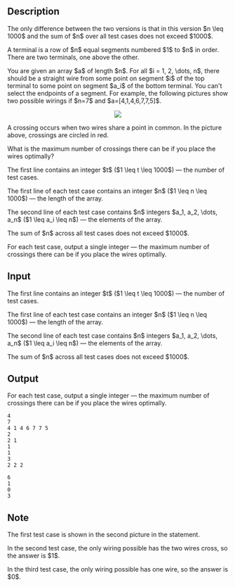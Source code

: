 ## Description

<div><p><span class="tex-font-style-it">The only difference between the two versions is that in this version</span> $n \leq 1000$ and the sum of $n$ over all test cases does not exceed $1000$<span class="tex-font-style-it">.</span></p><p>A <span class="tex-font-style-it">terminal</span> is a row of $n$ equal segments numbered $1$ to $n$ in order. There are two terminals, one above the other. </p><p>You are given an array $a$ of length $n$. For all $i = 1, 2, \dots, n$, there should be a straight wire from some point on segment $i$ of the top terminal to some point on segment $a_i$ of the bottom terminal. You can't select the endpoints of a segment. For example, the following pictures show two possible wirings if $n=7$ and $a=[4,1,4,6,7,7,5]$.</p><center> <img class="tex-graphics" src="file://qdlt98Un.png" style="max-width: 100.0%;max-height: 100.0%;"> </center><p>A <span class="tex-font-style-it">crossing</span> occurs when two wires share a point in common. In the picture above, crossings are circled in red.</p><p>What is the <span class="tex-font-style-bf">maximum</span> number of crossings there can be if you place the wires optimally?</p></div><div class="input-specification"><p>The first line contains an integer $t$ ($1 \leq t \leq 1000$)&nbsp;— the number of test cases.</p><p>The first line of each test case contains an integer $n$ ($1 \leq n \leq 1000$)&nbsp;— the length of the array.</p><p>The second line of each test case contains $n$ integers $a_1, a_2, \dots, a_n$ ($1 \leq a_i \leq n$)&nbsp;— the elements of the array.</p><p>The sum of $n$ across all test cases does not exceed $1000$.</p></div><div class="output-specification"><p>For each test case, output a single integer&nbsp;— the <span class="tex-font-style-bf">maximum</span> number of crossings there can be if you place the wires optimally.</p></div>

## Input

<p>The first line contains an integer $t$ ($1 \leq t \leq 1000$)&nbsp;— the number of test cases.</p><p>The first line of each test case contains an integer $n$ ($1 \leq n \leq 1000$)&nbsp;— the length of the array.</p><p>The second line of each test case contains $n$ integers $a_1, a_2, \dots, a_n$ ($1 \leq a_i \leq n$)&nbsp;— the elements of the array.</p><p>The sum of $n$ across all test cases does not exceed $1000$.</p>

## Output

<p>For each test case, output a single integer&nbsp;— the <span class="tex-font-style-bf">maximum</span> number of crossings there can be if you place the wires optimally.</p>





```input1
4
7
4 1 4 6 7 7 5
2
2 1
1
1
3
2 2 2
```




```output1
6
1
0
3
```



## Note

<p>The first test case is shown in the second picture in the statement.</p><p>In the second test case, the only wiring possible has the two wires cross, so the answer is $1$.</p><p>In the third test case, the only wiring possible has one wire, so the answer is $0$.</p>
